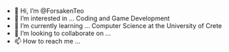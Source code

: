 - 👋 Hi, I’m @ForsakenTeo
- 👀 I’m interested in ... Coding and Game Development
- 🌱 I’m currently learning ... Computer Science at the University of Crete
- 💞️ I’m looking to collaborate on ...
- 📫 How to reach me ... 

<!---
ForsakenTeo/ForsakenTeo is a ✨ special ✨ repository because its `README.md` (this file) appears on your GitHub profile.
You can click the Preview link to take a look at your changes.
--->
